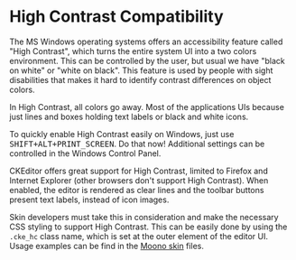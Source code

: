 # High Contrast Compatibility

The MS Windows operating systems offers an accessibility feature called "High
Contrast", which turns the entire system UI into a two colors environment. This
can be controlled by the user, but usual we have "black on white" or "white on
black". This feature is used by people with sight disabilities that makes it
hard to identify contrast differences on object colors.

In High Contrast, all colors go away. Most of the applications UIs because just
lines and boxes holding text labels or black and white icons.

To quickly enable High Contrast easily on Windows, just use
<kbd>SHIFT+ALT+PRINT_SCREEN</kbd>. Do that now! Additional settings can be
controlled in the Windows Control Panel.

CKEditor offers great support for High Contrast, limited to Firefox and Internet
Explorer (other browsers don't support High Contrast).  When enabled, the editor
is rendered as clear lines and the toolbar buttons present text labels, instead
of icon images.

Skin developers must take this in consideration and make the necessary CSS
styling to support High Contrast. This can be easily done by using the
<code>.cke_hc</code> class name, which is set at the outer element of the editor
UI. Usage examples can be find in the
[Moono skin](#!/guide/skin_sdk_intro-section-2) files.
